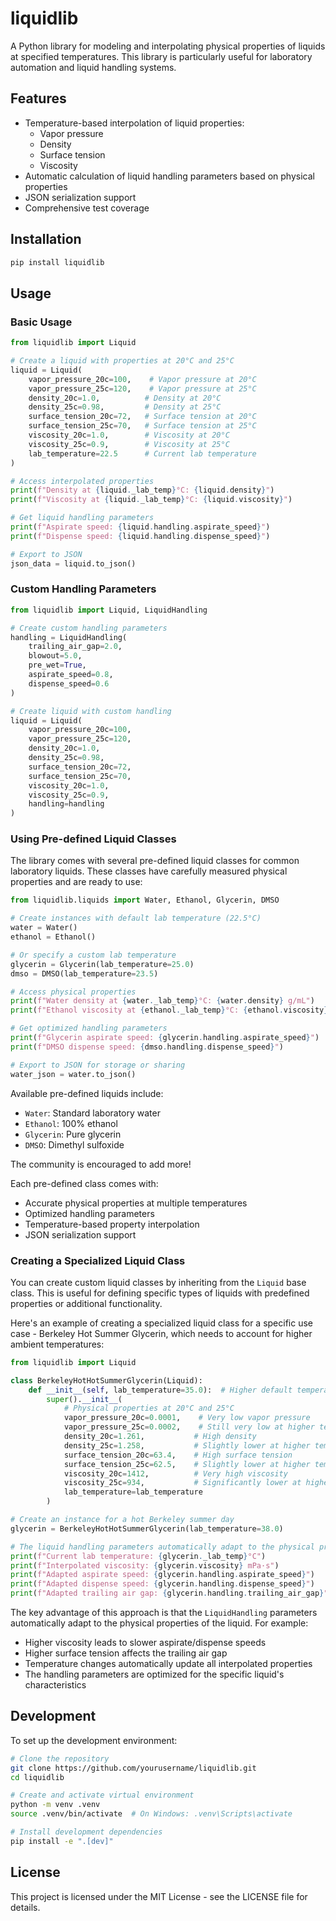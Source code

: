 # liquidlib

A Python library for modeling and interpolating physical properties of liquids at specified temperatures. This library is particularly useful for laboratory automation and liquid handling systems.

## Features

- Temperature-based interpolation of liquid properties:
  - Vapor pressure
  - Density
  - Surface tension
  - Viscosity
- Automatic calculation of liquid handling parameters based on physical properties
- JSON serialization support
- Comprehensive test coverage

## Installation

```bash
pip install liquidlib
```

## Usage

### Basic Usage

```python
from liquidlib import Liquid

# Create a liquid with properties at 20°C and 25°C
liquid = Liquid(
    vapor_pressure_20c=100,    # Vapor pressure at 20°C
    vapor_pressure_25c=120,    # Vapor pressure at 25°C
    density_20c=1.0,          # Density at 20°C
    density_25c=0.98,         # Density at 25°C
    surface_tension_20c=72,   # Surface tension at 20°C
    surface_tension_25c=70,   # Surface tension at 25°C
    viscosity_20c=1.0,        # Viscosity at 20°C
    viscosity_25c=0.9,        # Viscosity at 25°C
    lab_temperature=22.5      # Current lab temperature
)

# Access interpolated properties
print(f"Density at {liquid._lab_temp}°C: {liquid.density}")
print(f"Viscosity at {liquid._lab_temp}°C: {liquid.viscosity}")

# Get liquid handling parameters
print(f"Aspirate speed: {liquid.handling.aspirate_speed}")
print(f"Dispense speed: {liquid.handling.dispense_speed}")

# Export to JSON
json_data = liquid.to_json()
```

### Custom Handling Parameters

```python
from liquidlib import Liquid, LiquidHandling

# Create custom handling parameters
handling = LiquidHandling(
    trailing_air_gap=2.0,
    blowout=5.0,
    pre_wet=True,
    aspirate_speed=0.8,
    dispense_speed=0.6
)

# Create liquid with custom handling
liquid = Liquid(
    vapor_pressure_20c=100,
    vapor_pressure_25c=120,
    density_20c=1.0,
    density_25c=0.98,
    surface_tension_20c=72,
    surface_tension_25c=70,
    viscosity_20c=1.0,
    viscosity_25c=0.9,
    handling=handling
)
```

### Using Pre-defined Liquid Classes

The library comes with several pre-defined liquid classes for common laboratory liquids. These classes have carefully measured physical properties and are ready to use:

```python
from liquidlib.liquids import Water, Ethanol, Glycerin, DMSO

# Create instances with default lab temperature (22.5°C)
water = Water()
ethanol = Ethanol()

# Or specify a custom lab temperature
glycerin = Glycerin(lab_temperature=25.0)
dmso = DMSO(lab_temperature=23.5)

# Access physical properties
print(f"Water density at {water._lab_temp}°C: {water.density} g/mL")
print(f"Ethanol viscosity at {ethanol._lab_temp}°C: {ethanol.viscosity} mPa·s")

# Get optimized handling parameters
print(f"Glycerin aspirate speed: {glycerin.handling.aspirate_speed}")
print(f"DMSO dispense speed: {dmso.handling.dispense_speed}")

# Export to JSON for storage or sharing
water_json = water.to_json()
```

Available pre-defined liquids include:
- `Water`: Standard laboratory water
- `Ethanol`: 100% ethanol
- `Glycerin`: Pure glycerin
- `DMSO`: Dimethyl sulfoxide

The community is encouraged to add more!

Each pre-defined class comes with:
- Accurate physical properties at multiple temperatures
- Optimized handling parameters
- Temperature-based property interpolation
- JSON serialization support

### Creating a Specialized Liquid Class

You can create custom liquid classes by inheriting from the `Liquid` base class. This is useful for defining specific types of liquids with predefined properties or additional functionality.

Here's an example of creating a specialized liquid class for a specific use case - Berkeley Hot Summer Glycerin, which needs to account for higher ambient temperatures:

```python
from liquidlib import Liquid

class BerkeleyHotHotSummerGlycerin(Liquid):
    def __init__(self, lab_temperature=35.0):  # Higher default temperature for hot summer
        super().__init__(
            # Physical properties at 20°C and 25°C
            vapor_pressure_20c=0.0001,    # Very low vapor pressure
            vapor_pressure_25c=0.0002,    # Still very low at higher temp
            density_20c=1.261,           # High density
            density_25c=1.258,           # Slightly lower at higher temp
            surface_tension_20c=63.4,    # High surface tension
            surface_tension_25c=62.5,    # Slightly lower at higher temp
            viscosity_20c=1412,          # Very high viscosity
            viscosity_25c=934,           # Significantly lower at higher temp
            lab_temperature=lab_temperature
        )

# Create an instance for a hot Berkeley summer day
glycerin = BerkeleyHotHotSummerGlycerin(lab_temperature=38.0)

# The liquid handling parameters automatically adapt to the physical properties
print(f"Current lab temperature: {glycerin._lab_temp}°C")
print(f"Interpolated viscosity: {glycerin.viscosity} mPa·s")
print(f"Adapted aspirate speed: {glycerin.handling.aspirate_speed}")
print(f"Adapted dispense speed: {glycerin.handling.dispense_speed}")
print(f"Adapted trailing air gap: {glycerin.handling.trailing_air_gap}")
```

The key advantage of this approach is that the `LiquidHandling` parameters automatically adapt to the physical properties of the liquid. For example:
- Higher viscosity leads to slower aspirate/dispense speeds
- Higher surface tension affects the trailing air gap
- Temperature changes automatically update all interpolated properties
- The handling parameters are optimized for the specific liquid's characteristics

## Development

To set up the development environment:

```bash
# Clone the repository
git clone https://github.com/yourusername/liquidlib.git
cd liquidlib

# Create and activate virtual environment
python -m venv .venv
source .venv/bin/activate  # On Windows: .venv\Scripts\activate

# Install development dependencies
pip install -e ".[dev]"
```

## License

This project is licensed under the MIT License - see the LICENSE file for details.



